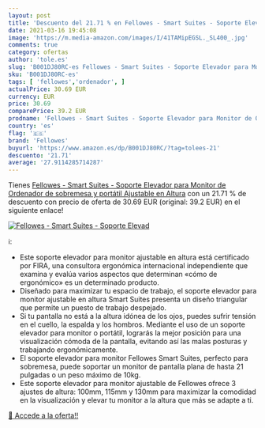 ```yaml
---
layout: post
title: 'Descuento del 21.71 % en Fellowes - Smart Suites - Soporte Elevad'
date: 2021-03-16 19:45:08
image: 'https://m.media-amazon.com/images/I/41TAMipEGSL._SL400_.jpg'
comments: true
category: ofertas
author: 'tole.es'
slug: 'B001DJ80RC-es Fellowes - Smart Suites - Soporte Elevador para Monitor de...'
sku: 'B001DJ80RC-es'
tags: [ 'fellowes','ordenador', ]
actualPrice: 30.69 EUR
currency: EUR
price: 30.69
comparePrice: 39.2 EUR
prodname: 'Fellowes - Smart Suites - Soporte Elevador para Monitor de Ordenador de sobremesa y portátil  Ajustable en Altura'
country: 'es'
flag: '🇪🇸'
brand: 'Fellowes'
buyurl: 'https://www.amazon.es/dp/B001DJ80RC/?tag=tolees-21'
descuento: '21.71'
average: '27.9114285714287'
---
```


Tienes [Fellowes - Smart Suites - Soporte Elevador para Monitor de Ordenador de sobremesa y portátil  Ajustable en Altura](https://www.amazon.es/dp/B001DJ80RC/?tag=tolees-21) con un 21.71 % de descuento con precio de oferta de 30.69 EUR (original: 39.2 EUR) en el siguiente enlace!

[![Fellowes - Smart Suites - Soporte Elevad](https://m.media-amazon.com/images/I/41TAMipEGSL._SL400_.jpg)](https://www.amazon.es/dp/B001DJ80RC/?tag=tolees-21)

ℹ️:

- Este soporte elevador para monitor ajustable en altura está certificado por FIRA, una consultora ergonómica internacional independiente que examina y evalúa varios aspectos que determinan «cómo de ergonómico» es un determinado producto.
- Diseñado para maximizar tu espacio de trabajo, el soporte elevador para monitor ajustable en altura Smart Suites presenta un diseño triangular que permite un puesto de trabajo despejado.
- Si tu pantalla no está a la altura idónea de los ojos, puedes sufrir tensión en el cuello, la espalda y los hombros. Mediante el uso de un soporte elevador para monitor o portátil, lograrás la mejor posición para una visualización cómoda de la pantalla, evitando así las malas posturas y trabajando ergonómicamente.
- El soporte elevador para monitor Fellowes Smart Suites, perfecto para sobremesa, puede soportar un monitor de pantalla plana de hasta 21 pulgadas o un peso máximo de 10kg.
- Este soporte elevador para monitor ajustable de Fellowes ofrece 3 ajustes de altura: 100mm, 115mm y 130mm para maximizar la comodidad en la visualización y elevar tu monitor a la altura que más se adapte a ti.

[🛒 Accede a la oferta!!](https://www.amazon.es/dp/B001DJ80RC/?tag=tolees-21)
